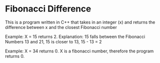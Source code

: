 # Fibonacci Difference

This is a program written in C++ that takes in an integer (x) and returns the difference between x and the closest Fibonacci number

Example: X = 15 returns 2.
Explanation: 15 falls between the Fibonacci Numbers 13 and 21, 15 is closer to 13, 15 - 13 = 2

Example: X = 34 returns 0.
X is a fibonacci number, therefore the program returns 0.
